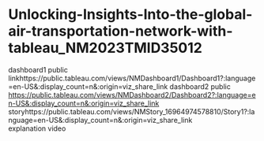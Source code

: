# Unlocking-Insights-Into-the-global-air-transportation-network-with-tableau_NM2023TMID35012
dashboard1 public linkhttps://public.tableau.com/views/NMDashboard1/Dashboard1?:language=en-US&:display_count=n&:origin=viz_share_link                                                                   dashboard2 public https://public.tableau.com/views/NMDashboard2/Dashboard2?:language=en-US&:display_count=n&:origin=viz_share_link                                                                   storyhttps://public.tableau.com/views/NMStory_16964974578810/Story1?:language=en-US&:display_count=n&:origin=viz_share_link                                                                   
explanation video                             
